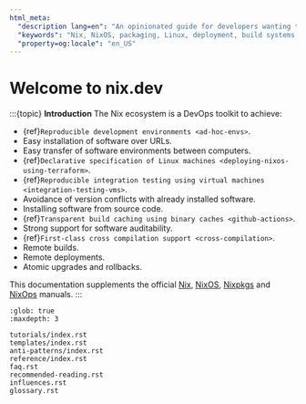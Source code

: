 ```yaml
---
html_meta:
  "description lang=en": "An opinionated guide for developers wanting to get things done with the Nix ecosystem."
  "keywords": "Nix, NixOS, packaging, Linux, deployment, build systems, reproducible, developer"
  "property=og:locale": "en_US"
---
```



# Welcome to nix.dev

:::{topic} **Introduction**
The Nix ecosystem is a DevOps toolkit to achieve:

- {ref}`Reproducible development environments <ad-hoc-envs>`.
- Easy installation of software over URLs.
- Easy transfer of software environments between computers.
- {ref}`Declarative specification of Linux machines <deploying-nixos-using-terraform>`.
- {ref}`Reproducible integration testing using virtual machines <integration-testing-vms>`.
- Avoidance of version conflicts with already installed software.
- Installing software from source code.
- {ref}`Transparent build caching using binary caches <github-actions>`.
- Strong support for software auditability.
- {ref}`First-class cross compilation support <cross-compilation>`.
- Remote builds.
- Remote deployments.
- Atomic upgrades and rollbacks.

This documentation supplements the official [Nix](http://nixos.org/nix/manual/),
[NixOS](http://nixos.org/nixos/manual/), [Nixpkgs](http://nixos.org/nixpkgs/manual/)
and [NixOps](http://nixos.org/nixops/manual/) manuals.
:::

```{toctree}
:glob: true
:maxdepth: 3

tutorials/index.rst
templates/index.rst
anti-patterns/index.rst
reference/index.rst
faq.rst
recommended-reading.rst
influences.rst
glossary.rst
```
